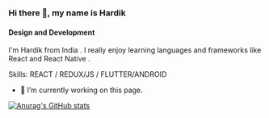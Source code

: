 ### Hi there 👋, my name is Hardik
#### Design and Development
<!-- <img src="https://github.com/hardikgrover/HardikGrover/blob/main/githubReadme.jpeg"  height="200" width="1000"> -->

I'm Hardik from India . I really enjoy learning languages and frameworks like React and React Native . 

Skills:  REACT / REDUX/JS / FLUTTER/ANDROID

- 🔭 I’m currently working on this page. 





[![Anurag's GitHub stats](https://github-readme-stats.vercel.app/api?username=hardikgrover)](https://github.com/anuraghazra/github-readme-stats)

